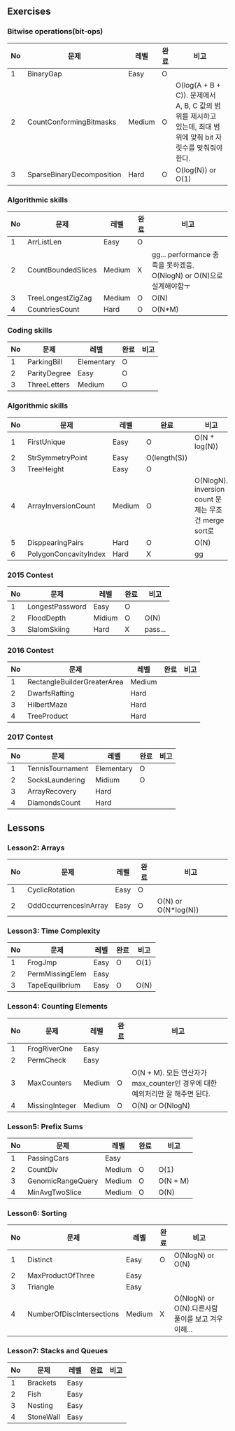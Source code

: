 ## Exercises
### Bitwise operations(bit-ops)
No | 문제 | 레벨 | 완료 | 비고
---|---|---|---|---
1 | BinaryGap | Easy | O | 
2 | CountConformingBitmasks | Medium | O | O(log(A + B + C)). 문제에서 A, B, C 값의 범위를 제시하고 있는데, 최대 범위에 맞춰 bit 자릿수를 맞춰줘야한다.
3 | SparseBinaryDecomposition | Hard | O | O(log(N)) or O(1)

### Algorithmic skills
No | 문제 | 레벨 | 완료 | 비고
---|---|---|---|---
1 | ArrListLen | Easy | O | 
2 | CountBoundedSlices | Medium | X | gg... performance 충족을 못하겠음. O(NlogN) or O(N)으로 설계해야함ㅜ
3 | TreeLongestZigZag | Medium | O | O(N)
4 | CountriesCount | Hard | O | O(N*M)

### Coding skills
No | 문제 | 레벨 | 완료 | 비고
---|---|---|---|---
1 | ParkingBill | Elementary | O | 
2 | ParityDegree | Easy | O | 
3 | ThreeLetters | Medium | O | 

### Algorithmic skills
No | 문제 | 레벨 | 완료 | 비고
---|---|---|---|---
1 | FirstUnique | Easy | O | O(N * log(N))
2 | StrSymmetryPoint | Easy | O(length(S)) | 
3 | TreeHeight | Easy | O | 
4 | ArrayInversionCount | Medium | O | O(NlogN). inversion count 문제는 무조건 merge sort로
5 | DisppearingPairs | Hard | O | O(N)
6 | PolygonConcavityIndex | Hard | X | gg

### 2015 Contest
No | 문제 | 레벨 | 완료 | 비고
---|---|---|---|---
1 | LongestPassword | Easy | O | 
2 | FloodDepth | Midium | O | O(N)
3 | SlalomSkiing | Hard | X | pass...

### 2016 Contest
No | 문제 | 레벨 | 완료 | 비고
---|---|---|---|---
1 | RectangleBuilderGreaterArea | Medium |  | 
2 | DwarfsRafting | Hard |  | 
3 | HilbertMaze | Hard |  | 
4 | TreeProduct | Hard |  | 

### 2017 Contest
No | 문제 | 레벨 | 완료 | 비고
---|---|---|---|---
1 | TennisTournament | Elementary | O | 
2 | SocksLaundering | Midium | O | 
3 | ArrayRecovery | Hard |  | 
4 | DiamondsCount | Hard |  | 

## Lessons

### Lesson2: Arrays
No | 문제 | 레벨 | 완료 | 비고
---|---|---|---|---
1 | CyclicRotation | Easy | O | 
2 | OddOccurrencesInArray | Easy | O | O(N) or O(N*log(N))

### Lesson3: Time Complexity
No | 문제 | 레벨 | 완료 | 비고
---|---|---|---|---
1 | FrogJmp | Easy | O | O(1)
2 | PermMissingElem | Easy |  | 
3 | TapeEquilibrium | Easy | O | O(N)

### Lesson4: Counting Elements
No | 문제 | 레벨 | 완료 | 비고
---|---|---|---|---
1 | FrogRiverOne | Easy |  | 
2 | PermCheck | Easy |  | 
3 | MaxCounters | Medium | O | O(N + M). 모든 연산자가 max_counter인 경우에 대한 예외처리만 잘 해주면 된다.
4 | MissingInteger | Medium | O | O(N) or O(NlogN)

### Lesson5: Prefix Sums
No | 문제 | 레벨 | 완료 | 비고
---|---|---|---|---
1 | PassingCars | Easy |  | 
2 | CountDiv | Medium | O | O(1)
3 | GenomicRangeQuery | Medium | O | O(N + M)
4 | MinAvgTwoSlice | Medium | O | O(N)

### Lesson6: Sorting
No | 문제 | 레벨 | 완료 | 비고
---|---|---|---|---
1 | Distinct | Easy | O | O(NlogN) or O(N)
2 | MaxProductOfThree | Easy |  | 
3 | Triangle | Easy |  | 
4 | NumberOfDiscIntersections | Medium | X | O(NlogN) or O(N).다른사람 풀이를 보고 겨우 이해...


### Lesson7: Stacks and Queues
No | 문제 | 레벨 | 완료 | 비고
---|---|---|---|---
1 | Brackets | Easy |  | 
2 | Fish | Easy |  | 
3 | Nesting | Easy |  | 
4 | StoneWall | Easy |  | 
